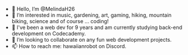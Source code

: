 - 👋 Hello, I’m @MelindaH26
- 👀 I’m interested in music, gardening, art, gaming, hiking, mountain biking, science and of course ... coding!
- 🌱 I've been a web dev for 9 years and am currently studying back-end development on Codecademy.
- 💞️ I’m looking to collaborate on any fun web development projects.
- 📫 How to reach me: hawaiianrobot on Discord.

<!---
MelindaH26/MelindaH26 is a ✨ special ✨ repository because its `README.md` (this file) appears on your GitHub profile.
You can click the Preview link to take a look at your changes.
--->
